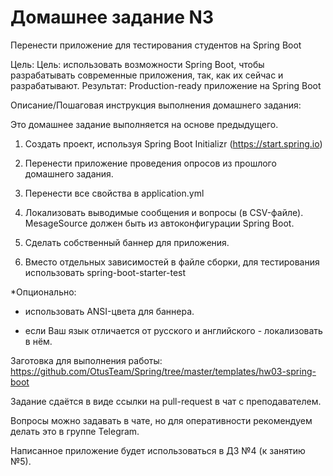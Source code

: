 # Домашнее задание N3
Перенести приложение для тестирования студентов на Spring Boot

Цель:
Цель: использовать возможности Spring Boot, чтобы разрабатывать современные приложения, так, как их сейчас и разрабатывают.
Результат: Production-ready приложение на Spring Boot


Описание/Пошаговая инструкция выполнения домашнего задания:

Это домашнее задание выполняется на основе предыдущего.

1. Создать проект, используя Spring Boot Initializr (https://start.spring.io)

2. Перенести приложение проведения опросов из прошлого домашнего задания.

3. Перенести все свойства в application.yml

4. Локализовать выводимые сообщения и вопросы (в CSV-файле). MesageSource должен быть из автоконфигурации Spring Boot.

5. Сделать собственный баннер для приложения.

6. Вместо отдельных зависимостей в файле сборки, для тестирования использовать spring-boot-starter-test

*Опционально:

 - использовать ANSI-цвета для баннера.

 - если Ваш язык отличается от русского и английского - локализовать в нём.

Заготовка для выполнения работы: https://github.com/OtusTeam/Spring/tree/master/templates/hw03-spring-boot

Задание сдаётся в виде ссылки на pull-request в чат с преподавателем.

Вопросы можно задавать в чате, но для оперативности рекомендуем делать это в группе Telegram.

Написанное приложение будет использоваться в ДЗ №4 (к занятию №5).